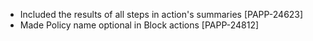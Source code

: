 * Included the results of all steps in action's summaries [PAPP-24623]
* Made Policy name optional in Block actions [PAPP-24812]
